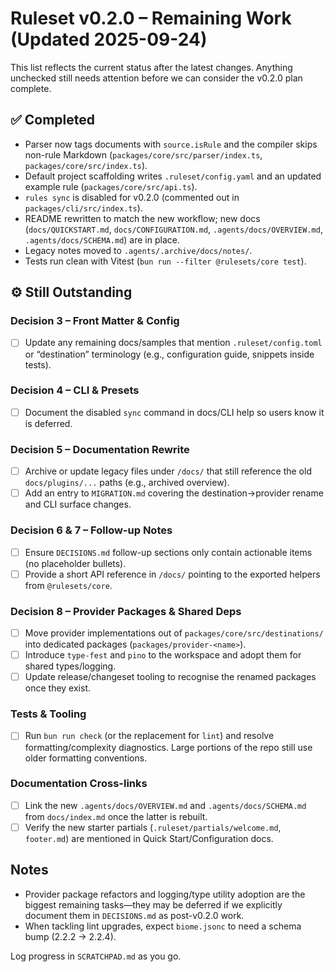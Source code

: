 # Ruleset v0.2.0 – Remaining Work (Updated 2025-09-24)

This list reflects the current status after the latest changes. Anything unchecked still needs attention before we can consider the v0.2.0 plan complete.

## ✅ Completed
- Parser now tags documents with `source.isRule` and the compiler skips non-rule Markdown (`packages/core/src/parser/index.ts`, `packages/core/src/index.ts`).
- Default project scaffolding writes `.ruleset/config.yaml` and an updated example rule (`packages/core/src/api.ts`).
- `rules sync` is disabled for v0.2.0 (commented out in `packages/cli/src/index.ts`).
- README rewritten to match the new workflow; new docs (`docs/QUICKSTART.md`, `docs/CONFIGURATION.md`, `.agents/docs/OVERVIEW.md`, `.agents/docs/SCHEMA.md`) are in place.
- Legacy notes moved to `.agents/.archive/docs/notes/`.
- Tests run clean with Vitest (`bun run --filter @rulesets/core test`).

## ⚙️ Still Outstanding

### Decision 3 – Front Matter & Config
- [ ] Update any remaining docs/samples that mention `.ruleset/config.toml` or “destination” terminology (e.g., configuration guide, snippets inside tests).

### Decision 4 – CLI & Presets
- [ ] Document the disabled `sync` command in docs/CLI help so users know it is deferred.

### Decision 5 – Documentation Rewrite
- [ ] Archive or update legacy files under `/docs/` that still reference the old `docs/plugins/...` paths (e.g., archived overview).
- [ ] Add an entry to `MIGRATION.md` covering the destination→provider rename and CLI surface changes.

### Decision 6 & 7 – Follow-up Notes
- [ ] Ensure `DECISIONS.md` follow-up sections only contain actionable items (no placeholder bullets).
- [ ] Provide a short API reference in `/docs/` pointing to the exported helpers from `@rulesets/core`.

### Decision 8 – Provider Packages & Shared Deps
- [ ] Move provider implementations out of `packages/core/src/destinations/` into dedicated packages (`packages/provider-<name>`).
- [ ] Introduce `type-fest` and `pino` to the workspace and adopt them for shared types/logging.
- [ ] Update release/changeset tooling to recognise the renamed packages once they exist.

### Tests & Tooling
- [ ] Run `bun run check` (or the replacement for `lint`) and resolve formatting/complexity diagnostics. Large portions of the repo still use older formatting conventions.

### Documentation Cross-links
- [ ] Link the new `.agents/docs/OVERVIEW.md` and `.agents/docs/SCHEMA.md` from `docs/index.md` once the latter is rebuilt.
- [ ] Verify the new starter partials (`.ruleset/partials/welcome.md`, `footer.md`) are mentioned in Quick Start/Configuration docs.

## Notes
- Provider package refactors and logging/type utility adoption are the biggest remaining tasks—they may be deferred if we explicitly document them in `DECISIONS.md` as post-v0.2.0 work.
- When tackling lint upgrades, expect `biome.jsonc` to need a schema bump (2.2.2 → 2.2.4).

Log progress in `SCRATCHPAD.md` as you go.
